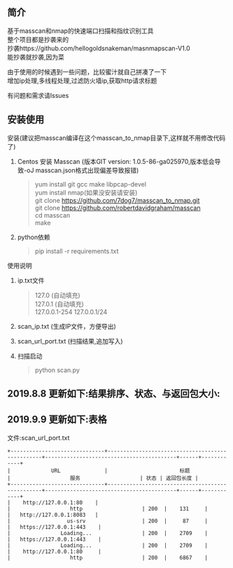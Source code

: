 ## 简介

基于masscan和nmap的快速端口扫描和指纹识别工具  
整个项目都是抄袭来的  
抄袭https://github.com/hellogoldsnakeman/masnmapscan-V1.0  
能抄袭就抄袭,因为菜

由于使用的时候遇到一些问题，比较蜜汁就自己拼凑了一下  
增加ip处理,多线程处理,过滤防火墙ip,获取http请求标题

有问题和需求请Issues  

## 安装使用

安装(建议把masscan编译在这个masscan_to_nmap目录下,这样就不用修改代码了)

1. Centos 安装 Masscan (版本GIT version: 1.0.5-86-ga025970,版本低会导致-oJ masscan.json格式出现偏差导致报错)
    >yum install git gcc make libpcap-devel  
    yum install nmap(如果没安装请安装)  
    git clone https://github.com/7dog7/masscan_to_nmap.git  
    git clone https://github.com/robertdavidgraham/masscan  
    cd masscan  
    make  

2. python依赖
    >pip install -r requirements.txt
    
使用说明

1. ip.txt文件
    >127.0 (自动填充)  
    127.0.1 (自动填充)  
    127.0.0.1-254
    127.0.0.1/24
2. scan_ip.txt (生成IP文件，方便导出)  

3. scan_url_port.txt (扫描结果,追加写入)  

4. 扫描启动
   >python scan.py

  
## 2019.8.8 更新如下:结果排序、状态、与返回包大小:  
## 2019.9.9 更新如下:表格
文件:scan_url_port.txt
```
+------------------------------+-------------------------------------------------+------------------------------------------+------+------------+
|             URL              |                       标题                      |                   服务                   | 状态 | 返回包长度 |
+------------------------------+-------------------------------------------------+------------------------------------------+------+------------+
|    http://127.0.0.1:80    |                                                 |                   http                   | 200  |    131     |
|   http://127.0.0.1:8083   |                                                 |                  us-srv                  | 200  |     87     |
|   https://127.0.0.1:443    |                                                 |                Loading...                | 200  |    2709    |
|   https://127.0.0.1:443    |                                                 |                Loading...                | 200  |    2709    |
|    http://127.0.0.1:80     |                                                 |                   http                   | 200  |    6867    |
```
